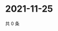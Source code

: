 # 2021-11-25

共 0 条

<!-- BEGIN WEIBO -->
<!-- 最后更新时间 Thu Nov 25 2021 13:10:47 GMT+0800 (China Standard Time) -->

<!-- END WEIBO -->

